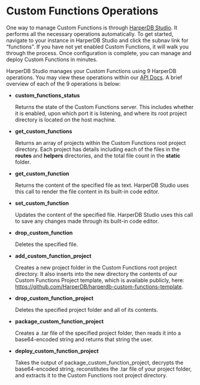 # Custom Functions Operations

One way to manage Custom Functions is through [HarperDB Studio](../harperdb-studio). It performs all the necessary operations automatically. To get started, navigate to your instance in HarperDB Studio and click the subnav link for “functions”. If you have not yet enabled Custom Functions, it will walk you through the process. Once configuration is complete, you can manage and deploy Custom Functions in minutes.

HarperDB Studio manages your Custom Functions using 9 HarperDB operations. You may view these operations within our [API Docs](https://harperdb.io/developers/documentation/harperdb-api/). A brief overview of each of the 9 operations is below:



* **custom_functions_status**

   Returns the state of the Custom Functions server. This includes whether it is enabled, upon which port it is listening, and where its root project directory is located on the host machine.

* **get_custom_functions**

   Returns an array of projects within the Custom Functions root project directory. Each project has details including each of the files in the **routes** and **helpers** directories, and the total file count in the **static** folder.

* **get_custom_function**

   Returns the content of the specified file as text. HarperDB Studio uses this call to render the file content in its built-in code editor.

* **set_custom_function**

   Updates the content of the specified file. HarperDB Studio uses this call to save any changes made through its built-in code editor.

* **drop_custom_function**

   Deletes the specified file.

* **add_custom_function_project**

   Creates a new project folder in the Custom Functions root project directory. It also inserts into the new directory the contents of our Custom Functions Project template, which is available publicly, here: https://github.com/HarperDB/harperdb-custom-functions-template.

* **drop_custom_function_project**

   Deletes the specified project folder and all of its contents.

* **package_custom_function_project**

   Creates a .tar file of the specified project folder, then reads it into a base64-encoded string and returns that string the user.

* **deploy_custom_function_project**

   Takes the output of package_custom_function_project, decrypts the base64-encoded string, reconstitutes the .tar file of your project folder, and extracts it to the Custom Functions root project directory.
